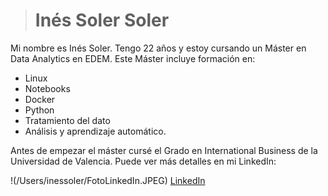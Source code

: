 > # **Inés Soler Soler**
Mi nombre es Inés Soler. Tengo 22 años y estoy cursando un Máster en Data Analytics en EDEM.
Este Máster incluye formación en:
- Linux
- Notebooks
- Docker
- Python
- Tratamiento del dato
- Análisis y aprendizaje automático.

Antes de empezar el máster cursé el Grado en International Business de la Universidad de Valencia. 
Puede ver más detalles en mi LinkedIn:

!(/Users/inessoler/FotoLinkedIn.JPEG)
[LinkedIn](www.linkedin.com/in/ines-soler-soler)